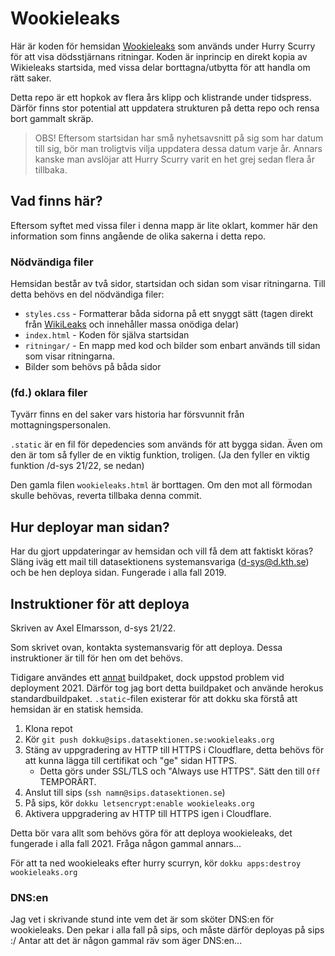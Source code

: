 # Wookieleaks
Här är koden för hemsidan [Wookieleaks](https://wookieleaks.org/) som används under Hurry Scurry för att visa dödsstjärnans ritningar.
Koden är inprincip en direkt kopia av Wikieleaks startsida, med vissa delar borttagna/utbytta för att handla om rätt saker.

Detta repo är ett hopkok av flera års klipp och klistrande under tidspress. Därför finns stor potential att uppdatera strukturen på detta repo och rensa bort gammalt skräp.

> OBS!
> Eftersom startsidan har små nyhetsavsnitt på sig som har datum till sig, bör man troligtvis vilja uppdatera dessa datum varje år. Annars kanske man avslöjar att Hurry Scurry varit en het grej sedan flera år tillbaka.

## Vad finns här?
Eftersom syftet med vissa filer i denna mapp är lite oklart, kommer här den information som finns angående de olika sakerna i detta repo.

### Nödvändiga filer
Hemsidan består av två sidor, startsidan och sidan som visar ritningarna. Till detta behövs en del nödvändiga filer:

- `styles.css` - Formatterar båda sidorna på ett snyggt sätt (tagen direkt från [WikiLeaks](https://wikileaks.org/) och innehåller massa onödiga delar)
- `index.html` - Koden för själva startsidan
- `ritningar/` - En mapp med kod och bilder som enbart används till sidan som visar ritningarna.
- Bilder som behövs på båda sidor

### (fd.) oklara filer
Tyvärr finns en del saker vars historia har försvunnit från mottagningspersonalen.

`.static` är en fil för depedencies som används för att bygga sidan. Även om den är tom så fyller de en viktig funktion, troligen. (Ja den fyller en viktig funktion /d-sys 21/22, se nedan) 

Den gamla filen `wookieleaks.html` är borttagen. Om den mot all förmodan skulle behövas, reverta tillbaka denna commit. 

## Hur deployar man sidan?
Har du gjort uppdateringar av hemsidan och vill få dem att faktiskt köras? Släng iväg ett mail till datasektionens systemansvariga (d-sys@d.kth.se) och be hen deploya sidan. Fungerade i alla fall 2019.

## Instruktioner för att deploya
Skriven av Axel Elmarsson, d-sys 21/22.

Som skrivet ovan, kontakta systemansvarig för att deploya. Dessa instruktioner är till för hen om det behövs.

Tidigare användes ett [annat](https://github.com/florianheinemann/buildpack-nginx.git) buildpaket, dock uppstod problem vid deployment 2021. Därför tog jag bort detta buildpaket och använde herokus standardbuildpaket. `.static`-filen existerar för att dokku ska förstå att hemsidan är en statisk hemsida.

1. Klona repot
1. Kör `git push dokku@sips.datasektionen.se:wookieleaks.org`
1. Stäng av uppgradering av HTTP till HTTPS i Cloudflare, detta behövs för att kunna lägga till certifikat och "ge" sidan HTTPS.
    - Detta görs under SSL/TLS och "Always use HTTPS". Sätt den till `Off` TEMPORÄRT.
1. Anslut till sips (`ssh namn@sips.datasektionen.se`)
1. På sips, kör `dokku letsencrypt:enable wookieleaks.org`
1. Aktivera uppgradering av HTTP till HTTPS igen i Cloudflare.

Detta bör vara allt som behövs göra för att deploya wookieleaks, det fungerade i alla fall 2021. Fråga någon gammal annars...

För att ta ned wookieleaks efter hurry scurryn, kör `dokku apps:destroy wookieleaks.org`

### DNS:en
Jag vet i skrivande stund inte vem det är som sköter DNS:en för wookieleaks. Den pekar i alla fall på sips, och måste därför deployas på sips :/ Antar att det är någon gammal räv som äger DNS:en...
